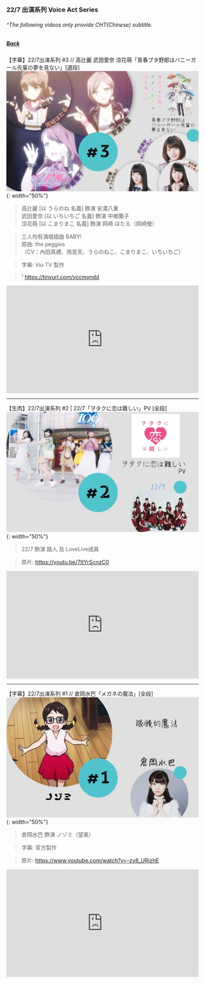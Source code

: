 ### 22/7 出演系列 Voice Act Series
###### ^The following videos only provide CHT(Chinese) subtitle.
##### [Back](HostsCreation.md)

【字幕】22/7出演系列 #3 // 高辻麗 武田愛奈 涼花萌「青春ブタ野郎はバニーガール先輩の夢を見ない」[選段]  
![#3](../Img/227VoiceActSeries/出演系列%233%20萌麗愛奈%20青春豬頭少年.jpeg){: width="50%"}  
>高辻麗 [以 うらのね 名義] 飾演 安濃八重  
武田愛奈 [以 いちいちご 名義] 飾演 中鄉蘭子  
涼花萌 [以 こまりまこ 名義] 飾演 岡崎 ほたる（岡崎螢）  

>三人均有演唱插曲 BABY!  
原曲: the peggies  
（CV：內田真禮、雨宮天、うらのねこ、こまりまこ、いちいちご）  

>字幕: Viu TV 製作 

>¹ https://tinyurl.com/yccmyndd

<div style="left: 0; width: 100%; height: 0; position: relative; padding-bottom: 56.0417%;"><iframe src="https://www.dailymotion.com/embed/video/k23MuSTvTE6GJow3MxN?queue-enable=false" style="border: 0; top: 0; left: 0; width: 100%; height: 100%; position: absolute;" allowfullscreen scrolling="no" allow="encrypted-media"></iframe></div>  

---

【生肉】22/7出演系列 #2 | 22/7「ヲタクに恋は難しい」PV [全段]  
![#2](../Img/227VoiceActSeries/出演系列%232%20阿宅的戀愛真難.jpeg){: width="50%"}  
>22/7 飾演 路人 及 LoveLive成員

>原片: https://youtu.be/7ItYrScnzC0

<div style="left: 0; width: 100%; height: 0; position: relative; padding-bottom: 56.0417%;"><iframe src="https://www.dailymotion.com/embed/video/x7u3rtd?queue-enable=false" style="border: 0; top: 0; left: 0; width: 100%; height: 100%; position: absolute;" allowfullscreen scrolling="no" allow="encrypted-media"></iframe></div>  

---

【字幕】22/7出演系列 #1 // 倉岡水巴「メガネの魔法」[全段]  
![#1](../Img/227VoiceActSeries/出演系列%231%20倉岡水巴%20眼鏡的魔法.jpeg){: width="50%"}  
>倉岡水巴 飾演 ノゾミ（望美）

>字幕: 官方製作

>原片: https://www.youtube.com/watch?v=-zy8_URizhE

<div style="left: 0; width: 100%; height: 0; position: relative; padding-bottom: 56.0417%;"><iframe src="https://www.dailymotion.com/embed/video/x7u3rgo?queue-enable=false" style="border: 0; top: 0; left: 0; width: 100%; height: 100%; position: absolute;" allowfullscreen scrolling="no" allow="encrypted-media"></iframe></div>  
